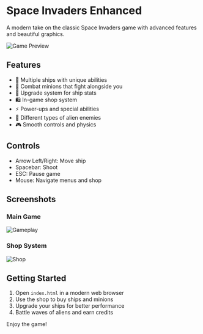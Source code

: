 # Space Invaders Enhanced

A modern take on the classic Space Invaders game with advanced features and beautiful graphics.

![Game Preview](https://images.unsplash.com/photo-1614728263952-84ea256f9679?w=800&auto=format&fit=crop)

## Features

- 🚀 Multiple ships with unique abilities
- 🤖 Combat minions that fight alongside you
- 💪 Upgrade system for ship stats
- 🛍️ In-game shop system
- ⚡ Power-ups and special abilities
- 👾 Different types of alien enemies
- 🎮 Smooth controls and physics

## Controls

- Arrow Left/Right: Move ship
- Spacebar: Shoot
- ESC: Pause game
- Mouse: Navigate menus and shop

## Screenshots

### Main Game
![Gameplay](https://images.unsplash.com/photo-1506318137071-a8e063b4bec0?w=800&auto=format&fit=crop)

### Shop System
![Shop](https://images.unsplash.com/photo-1579548122080-c35fd6820ecb?w=800&auto=format&fit=crop)

## Getting Started

1. Open `index.html` in a modern web browser
2. Use the shop to buy ships and minions
3. Upgrade your ships for better performance
4. Battle waves of aliens and earn credits

Enjoy the game!